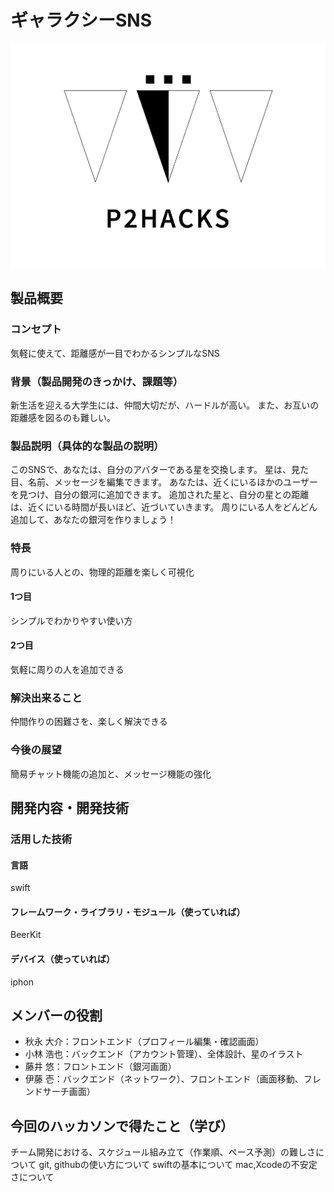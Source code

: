 # ギャラクシーSNS
![ロゴ](P2HACKS.png)

## 製品概要
### コンセプト
気軽に使えて、距離感が一目でわかるシンプルなSNS

### 背景（製品開発のきっかけ、課題等）
新生活を迎える大学生には、仲間大切だが、ハードルが高い。
また、お互いの距離感を図るのも難しい。

### 製品説明（具体的な製品の説明）
このSNSで、あなたは、自分のアバターである星を交換します。
星は、見た目、名前、メッセージを編集できます。
あなたは、近くにいるほかのユーザーを見つけ、自分の銀河に追加できます。
追加された星と、自分の星との距離は、近くにいる時間が長いほど、近づいていきます。
周りにいる人をどんどん追加して、あなたの銀河を作りましょう！

### 特長
周りにいる人との、物理的距離を楽しく可視化
#### 1つ目 
シンプルでわかりやすい使い方
#### 2つ目
気軽に周りの人を追加できる

### 解決出来ること
仲間作りの困難さを、楽しく解決できる

### 今後の展望
簡易チャット機能の追加と、メッセージ機能の強化


## 開発内容・開発技術
### 活用した技術
#### 言語
swift

#### フレームワーク・ライブラリ・モジュール（使っていれば）
BeerKit

#### デバイス（使っていれば）
iphon

## メンバーの役割
- 秋永 大介：フロントエンド（プロフィール編集・確認画面）
- 小林 浩也：バックエンド（アカウント管理）、全体設計、星のイラスト
- 藤井 悠：フロントエンド（銀河画面）
- 伊藤 壱：バックエンド（ネットワーク）、フロントエンド（画面移動、フレンドサーチ画面）

## 今回のハッカソンで得たこと（学び）
チーム開発における、スケジュール組み立て（作業順、ペース予測）の難しさについて
git, githubの使い方について
swiftの基本について
mac,Xcodeの不安定さについて
